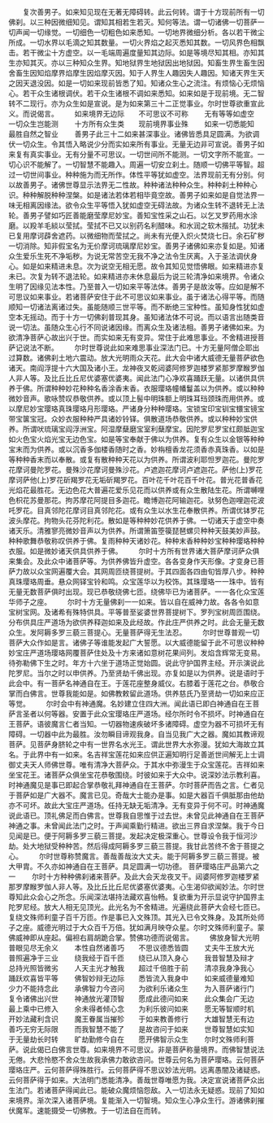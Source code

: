 <!-- { "loadSidebar": true } -->
　　复次善男子。如来知见现在无著无障碍转。此云何转。谓于十方现前所有一切佛刹。以三种因微细知见。谓知其相若生若灭。知何等法。谓一切诸佛一切菩萨一切声闻一切缘觉。一切细色一切粗色如来悉知。一切地界微细分析。各以若干微尘所成。一切水界以毛滴之知其数量。一切火界焰之起灭悉知其数。一切风界色相飘击。若干微尘十方虚空。以一毛端周遍度量知其边际。如是等境尽知其相。亦知其生亦知其灭。亦以三种知众生界。知地狱界生地狱因出地狱因。知畜生界生畜生因舍畜生因知焰摩界焰摩生因焰摩灭因。知于人界生人趣因失人趣因。知诸天界生天之因天退没因。如是一切如来现前皆悉了知。知诸众生心之流注。有烦恼心无烦恼心。若干众生诸根调伏。若干众生诸根不调如来悉知。如来如是于现前境。无二智转不二现行。亦为众生如是宣说。是为如来第三十二正觉事业。尔时世尊欲重宣此义。而说偈言。
　　如来境界无边际　　不可思议不可称
　　无有等等如虚空　　一切众生岂能测
　　十方所有众生类　　现前境界事业殊
　　如来一切悉能知　　最胜自然之智业
　　善男子此三十二如来甚深事业。诸佛皆悉具足圆满。为欲调伏一切众生。令其悟入略说少分而实如来所有事业。无量无边非可宣说。善男子如来复有真实事业。无有分量不可思议。一切世间所不能测。一切文字所不能宣。一切心识不能解了。一切智慧不能趣入。周遍一切安立刹土。随顺一切佛平等智。超过一切世间事业。种种施为而无所作。体性平等犹如虚空。法界现前无有分别。何以故善男子。诸佛世尊显示法界无二性故。种种诸法种种众生。种种刹土种种心识。种种解脱种种涅槃。如是诸法若体若相毕竟空故。善男子如来如是自觉法界一味无相离因缘法。欲令众生平等悟入犹如虚空无碍法故。为诸众生转不退转无上法轮。善男子譬如巧匠善能磨莹摩尼妙宝。善知宝性采之山石。以乞叉罗药用水涂磨。以羖羊毛緂以莹拭。莹拭不已又以别药名利醋味。和水润之软木揩拭。功犹未已复用摩诃薜舍遮药。以微细物而莹拭之。尚未有光便入炽火焚烧七日。余石矿秽一切消除。知非假宝名为无价摩诃琉璃摩尼妙宝。善男子诸佛如来亦复如是。知诸众生爱乐生死不净垢秽。为说无常苦空无我不净之法令生厌离。入于圣法调伏身心。如是如来精进未息。次为说空无相无愿。故令其知见觉悟佛眼。如来精进亦复未已。次复为转不退法轮。如来精进亦未休息最后为说三轮清净如来境界。令诸众生明了因缘见法本性。乃至普入一切如来平等法体。善男子是故汝等。应如是解不可思议如来事业。若诸菩萨安住于此不可思议如来事业。虽于诸法心得平等。而随顺知一切诸法离诸过失。虽能随顺三世平等。而不断绝三宝种性。虽知身性犹如虚空本无摇动。而于十方一切佛刹普现其身。虽知诸法体不可说。而以语言出随类音说一切法。虽随众生心行不同说诸因缘。而离众生及诸法相。善男子诸佛如来。为欲清净菩萨心故出兴于世。而实如来无有变异。常住于此难思事业。不舍精进授菩萨记说法不断。
　　尔时世尊说此如来难思事业深法门已。十方无量阿僧企耶出过算数。诸佛刹土地六震动。放大光明雨众天花。此大会中诸大威德无量菩萨欲色诸天。南阎浮提十六大国及诸小王。龙神夜叉乾闼婆阿修罗迦楼罗紧那罗摩睺罗伽人非人等。及比丘比丘尼优婆塞优婆夷。闻此法门心净欢喜踊跃无量。以诸供具供养于佛。所谓种种妙花种种名香涂香末香。衣服璎珞幢幡鬘盖以为供养。或以种种微妙音声。歌咏赞叹恭敬供养。或以顶上髻中明珠额上明珠耳珰颈珠而用供养。或以摩尼妙宝璎珞真珠璎珞月形璎珞。严诸身分种种璎珞。宝锁宝印宝钏宝镮宝镜宝带宝箧宝冠。众妙衣服种种严具诸妙铃铎。俱散道场恭敬供养。或以种种妙宝供养。所谓吠琉璃宝阎浮洲宝。阿湿摩蘖磨宝室利蘖摩宝。因陀罗尼罗宝红颇胝迦宝如火色宝火焰光宝无边色宝。如是等宝奉献于佛以为供养。复有众生以金银等种种宝末而为供养。或以沉香多伽楼香随时之香。妙栴檀香龙花须香赤真珠香。以如是等种种香末而以奉散。或复有散种种天花以为供养。所谓波利耶怛罗迦花。曼陀罗花摩诃曼陀罗花。曼殊沙花摩诃曼殊沙花。卢遮迦花摩诃卢遮迦花。萨他(上)罗花摩诃萨他(上)罗花斫羯罗花无垢斫羯罗花。百叶花千叶花百千叶花。普光花普香花光焰花最胜花。无边色花大普遍花爱乐见花而以供养或有众生散陆生花。所谓嚩哩色枳花苏曼那花。拘苏摩花阿提目多迦花。瞻博迦花阿输迦花。驮努色迦哩迦花波吒罗花。目真邻陀花摩诃目真邻陀花。或有众生以水生花奉散供养。所谓优钵罗花波头摩花。拘物头花芬陀利花。散如是等种种妙花供养于佛。一切诸天于虚空中奏诸天乐。清雅寥亮微妙音声以为供养。所谓箫笛箜篌琵琶螺贝种种天鼓美妙声鼓。种种歌舞恭敬称叹供养于佛。复雨种种天诸妙花。种种末香种种妙宝种种璎珞种种衣服。如是微妙诸天供具供养于佛。
　　尔时十方所有世界诸大菩萨摩诃萨众俱来集会。及此众中诸菩萨等。为供养佛皆升虚空。各各变身作天形像。才变身已菩萨力故以众宝网遍覆大会。其网周匝绕菩提树。于其四面各四由旬皆厚八步。种种真珠璎珞周垂。悬众网铎宝铃和鸣。众宝莲华以为校饰。其珠璎珞一一珠中。皆有无量无数菩萨俱时出现。现已恭敬绕佛七匝。绕佛毕已为诸菩萨。一一各化众宝莲华师子之座。
　　尔时十方无量佛刹一一如来。皆以自在威神力故。各各令如意宝树宝网。及诸希有殊特供具。平等普至娑婆世界菩提树下。罗列宝树周匝围绕。分布供具庄严道场为欲供养释迦如来及此经故。作此庄严供养之时。此会无量无数众生。发阿耨多罗三藐三菩提心。无量菩萨得无生法忍。
　　尔时世尊普观一切菩萨大众作如是言。诸佛子等谁能发起广大誓愿。以大威德能留于此不可思议种种妙宝庄严道场璎珞网覆菩萨住处及十方来诸如意树花果间列。发焰含辉常无变易。待弥勒佛下生之时。年方十六坐于道场正觉始圆。说此守护国界主经。开示演说此陀罗尼。当尔之时以申供养。乃至贤劫千佛出现。亦复如是以为供养。说是语时于此会中。有一菩萨名神通自在王。于莲花座整身威仪。右膝着于莲花之台。恭敬合掌而白佛言。世尊我能如是。如佛教敕留此道场。供养慈氏乃至贤劫一切如来应正等觉。
　　尔时会中有神通魔。名妙建立住四大洲。闻此语已即白神通自在王菩萨言圣者以何等器。安置于此众宝璎珞庄严道场。经尔所时令不损坏。时神通自在王菩萨。语彼魔言仁者当知。一切器物速疾破坏多诸障碍。虚空为器不可损坏无有障碍。一切器中此为最胜。汝勿瞬目谛观我身。自当见我广大之器。魔如其教谛观菩萨。见菩萨身脐轮之中有一世界名水光王。谓此世界大水弥漫。犹如大海故立其名。于此界中有一如来。名吉祥宝莲花如来应供正遍知明行足善逝世间解无上士调御丈夫天人师佛世尊。唯有清净大菩萨众。于其水中弥漫生于众宝莲花。吉祥如来坐宝花王。诸菩萨众俱坐宝花恭敬围绕。时彼如来于大众中。说深妙法示教利喜。时神通魔见是事已即起合掌恭敬礼拜神通自在王菩萨。尔时菩萨而告之言。仁者见于菩萨如是广大器不。魔言已见。奇哉大士能办是事。如是大器百千俱胝那由他劫亦不可坏。故此大宝庄严道场。任持无缺无垢清净。无有变异于何不可。时神通魔说此语已。顶礼佛足而白佛言。世尊我自思惟于过去世。未曾见此神通自在王菩萨神通之事。未曾闻此法门之时。于声闻乘勤行精进。欲出三界自求涅槃。我于今日见闻是已。便于阿耨多罗三藐三菩提。发起决定极深重心。世尊设令我于恒河沙劫。处大地狱受种种苦。然后得成阿耨多罗三藐三菩提。我甘此苦终不舍于菩提之心。
　　尔时世尊称赞魔言。善哉善哉汝大丈夫。能于阿耨多罗三藐三菩提。被大甲胄。不久亦如神通自在王菩萨。具足圆满一切功德。
菩萨璎珞庄严品第六之一
　　尔时十方种种佛刹诸来菩萨。及此大会天龙夜叉干。闼婆阿修罗迦楼罗紧那罗摩睺罗伽人非人等。及比丘比丘尼优婆塞优婆夷。心生渴仰欲闻妙法。尔时世尊知此众会心之所念。乐闻深法堪持法藏欢喜怡畅。复欲重为开示显说守护国界主陀罗尼经。放大人相无见顶光。此光名为不舍精进。光遍绕此菩萨大会经七匝已。复绕文殊师利童子百千万匝。作是事已入文殊顶。其光入已令文殊身。及其所处师子之座。威德光明过于大众百千万倍。犹如满月映夺众星。尔时文殊师利童子。蒙佛威神即从座起。偏袒右肩胡跪合掌。赞佛功德而说偈言。
　　佛放身智大光明　　普眼见尽无余义
　　本性自然诸善巧　　不思议德悉皆圆
　　丈夫牛王放大光　　普照遍净于三业
　　绕我经于百千匝　　绕已从顶入身心
　　我昔智慧及辩才　　总持光照皆微劣
　　人天主光才触我　　超过千倍胜于前
　　清凉我身净我心　　踊跃欢喜皆平等
　　佛智妙辩无边际　　悉皆流入我身中
　　如来威德量难知　　少力不能持念此
　　承佛智力今咨问　　为欲利乐诸众生
　　为入菩萨诸行门　　复令诸佛出兴世
　　神通放光灌顶智　　愿成此德问如来
　　此众集会广无边　　最上乘中已修入
　　余未得者倾心念　　为利乐彼问如来
　　愿无等智顺时机　　开妙法藏利含识
　　魔王眷属当摧殄　　于如来教善修行
　　大雄智慧无有边　　善巧无穷无际限
　　而我智慧不能了　　是故咨问于如来
　　世尊智慧如实知　　于无量劫长时转
　　旷劫勤修今自在　　愿开佛智示众生
　　尔时文殊师利菩萨。说此偈已白佛言世尊。如来境界不可思议。非是菩萨称量境界。而佛智慧说法无倦。大悲怜愍不舍众生故我承佛力敢欲咨问。世尊云何名为菩萨璎珞。云何菩萨璎珞庄严。云何菩萨得殊胜行。云何菩萨得不思议妙法光明。远离愚闇及诸疑惑。云何菩萨得于如来。大法明门悉能清净。善哉世尊唯愿为我。决定宣说诸菩萨众出生法门。若诸菩萨得闻此已。能破众魔烦恼怨敌。入一切法永无疑惑。现前了知如来境界。渐次深入诸菩萨境。复能渐入一切智境。知众生心净众生行。游诸佛刹摧伏魔军。速能摄受一切佛教。于一切法自在而转。
